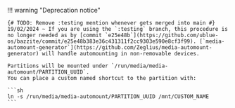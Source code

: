 !!! warning "Deprecation notice"

    {# TODO: Remove :testing mention whenever gets merged into main #}
    19/02/2024 ~ If you are using the `:testing` branch, this procedure is no longer needed as by [commit `e25e48b`](https://github.com/ublue-os/bazzite/commit/e25e48b383e36c431311f2cc9303e590e8cf3f99). [`media-automount-generator`](https://github.com/Zeglius/media-automount-generator) will handle automounting in non-removable devices.

    Partitions will be mounted under `/run/media/media-automount/PARTITION_UUID`.
    You can place a custom named shortcut to the partition with:

    ```sh
    ln -s /run/media/media-automount/PARTITION_UUID /mnt/CUSTOM_NAME
    ```
